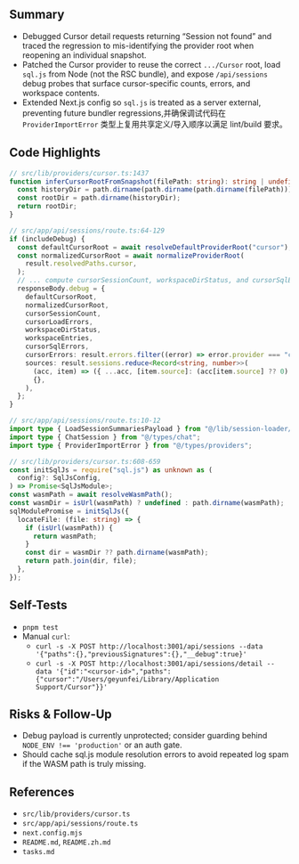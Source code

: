 ## Summary

- Debugged Cursor detail requests returning “Session not found” and traced the regression to mis-identifying the provider root when reopening an individual snapshot.
- Patched the Cursor provider to reuse the correct `.../Cursor` root, load `sql.js` from Node (not the RSC bundle), and expose `/api/sessions` debug probes that surface cursor-specific counts, errors, and workspace contents.
- Extended Next.js config so `sql.js` is treated as a server external, preventing future bundler regressions,并确保调试代码在 `ProviderImportError` 类型上复用共享定义/导入顺序以满足 lint/build 要求。

## Code Highlights

```ts
// src/lib/providers/cursor.ts:1437
function inferCursorRootFromSnapshot(filePath: string): string | undefined {
  const historyDir = path.dirname(path.dirname(path.dirname(filePath)));
  const rootDir = path.dirname(historyDir);
  return rootDir;
}
```

```ts
// src/app/api/sessions/route.ts:64-129
if (includeDebug) {
  const defaultCursorRoot = await resolveDefaultProviderRoot("cursor");
  const normalizedCursorRoot = await normalizeProviderRoot(
    result.resolvedPaths.cursor,
  );
  // ... compute cursorSessionCount, workspaceDirStatus, and cursorSqlErrors
  responseBody.debug = {
    defaultCursorRoot,
    normalizedCursorRoot,
    cursorSessionCount,
    cursorLoadErrors,
    workspaceDirStatus,
    workspaceEntries,
    cursorSqlErrors,
    cursorErrors: result.errors.filter((error) => error.provider === "cursor"),
    sources: result.sessions.reduce<Record<string, number>>(
      (acc, item) => ({ ...acc, [item.source]: (acc[item.source] ?? 0) + 1 }),
      {},
    ),
  };
}
```

```ts
// src/app/api/sessions/route.ts:10-12
import type { LoadSessionSummariesPayload } from "@/lib/session-loader/types";
import type { ChatSession } from "@/types/chat";
import type { ProviderImportError } from "@/types/providers";
```

```ts
// src/lib/providers/cursor.ts:608-659
const initSqlJs = require("sql.js") as unknown as (
  config?: SqlJsConfig,
) => Promise<SqlJsModule>;
const wasmPath = await resolveWasmPath();
const wasmDir = isUrl(wasmPath) ? undefined : path.dirname(wasmPath);
sqlModulePromise = initSqlJs({
  locateFile: (file: string) => {
    if (isUrl(wasmPath)) {
      return wasmPath;
    }
    const dir = wasmDir ?? path.dirname(wasmPath);
    return path.join(dir, file);
  },
});
```

## Self-Tests

- `pnpm test`
- Manual `curl`:
  - `curl -s -X POST http://localhost:3001/api/sessions --data '{"paths":{},"previousSignatures":{},"__debug":true}'`
  - `curl -s -X POST http://localhost:3001/api/sessions/detail --data '{"id":"<cursor-id>","paths":{"cursor":"/Users/geyunfei/Library/Application Support/Cursor"}}'`

## Risks & Follow-Up

- Debug payload is currently unprotected; consider guarding behind `NODE_ENV !== 'production'` or an auth gate.
- Should cache sql.js module resolution errors to avoid repeated log spam if the WASM path is truly missing.

## References

- `src/lib/providers/cursor.ts`
- `src/app/api/sessions/route.ts`
- `next.config.mjs`
- `README.md`, `README.zh.md`
- `tasks.md`
